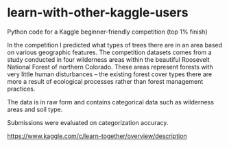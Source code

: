 # learn-with-other-kaggle-users
Python code for a Kaggle beginner-friendly competition (top 1% finish)

In the competition I predicted what types of trees there are in an area based on various geographic features.
The competition datasets comes from a study conducted in four wilderness areas within the beautiful Roosevelt National Forest 
of northern Colorado. These areas represent forests with very little human disturbances – the existing forest cover types 
there are more a result of ecological processes rather than forest management practices.

The data is in raw form and contains categorical data such as wilderness areas and soil type.

Submissions were evaluated on categorization accuracy.

<https://www.kaggle.com/c/learn-together/overview/description>

